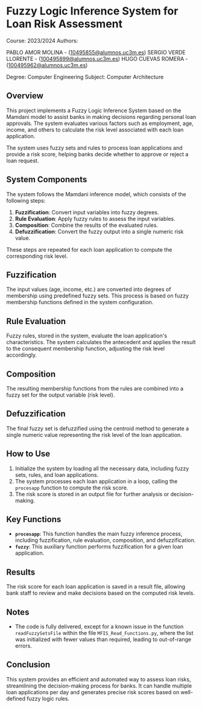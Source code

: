 # Fuzzy Logic Inference System for Loan Risk Assessment
Course: 2023/2024
Authors:

PABLO AMOR MOLINA - (10495855@alumnos.uc3m.es)
SERGIO VERDE LLORENTE - (100495899@alumnos.uc3m.es)
HUGO CUEVAS ROMERA - (100495962@alumnos.uc3m.es)

Degree: Computer Engineering
Subject: Computer Architecture

## Overview

This project implements a Fuzzy Logic Inference System based on the Mamdani model to assist banks in making decisions regarding personal loan approvals. The system evaluates various factors such as employment, age, income, and others to calculate the risk level associated with each loan application.

The system uses fuzzy sets and rules to process loan applications and provide a risk score, helping banks decide whether to approve or reject a loan request.

## System Components

The system follows the Mamdani inference model, which consists of the following steps:

1. **Fuzzification**: Convert input variables into fuzzy degrees.
2. **Rule Evaluation**: Apply fuzzy rules to assess the input variables.
3. **Composition**: Combine the results of the evaluated rules.
4. **Defuzzification**: Convert the fuzzy output into a single numeric risk value.

These steps are repeated for each loan application to compute the corresponding risk level.

## Fuzzification

The input values (age, income, etc.) are converted into degrees of membership using predefined fuzzy sets. This process is based on fuzzy membership functions defined in the system configuration.

## Rule Evaluation

Fuzzy rules, stored in the system, evaluate the loan application's characteristics. The system calculates the antecedent and applies the result to the consequent membership function, adjusting the risk level accordingly.

## Composition

The resulting membership functions from the rules are combined into a fuzzy set for the output variable (risk level).

## Defuzzification

The final fuzzy set is defuzzified using the centroid method to generate a single numeric value representing the risk level of the loan application.

## How to Use

1. Initialize the system by loading all the necessary data, including fuzzy sets, rules, and loan applications.
2. The system processes each loan application in a loop, calling the `procesapp` function to compute the risk score.
3. The risk score is stored in an output file for further analysis or decision-making.

## Key Functions

- **`procesapp`**: This function handles the main fuzzy inference process, including fuzzification, rule evaluation, composition, and defuzzification.
- **`fuzzy`**: This auxiliary function performs fuzzification for a given loan application.

## Results

The risk score for each loan application is saved in a result file, allowing bank staff to review and make decisions based on the computed risk levels.

## Notes

- The code is fully delivered, except for a known issue in the function `readFuzzySetsFile` within the file `MFIS_Read_Functions.py`, where the list was initialized with fewer values than required, leading to out-of-range errors.

## Conclusion

This system provides an efficient and automated way to assess loan risks, streamlining the decision-making process for banks. It can handle multiple loan applications per day and generates precise risk scores based on well-defined fuzzy logic rules.
